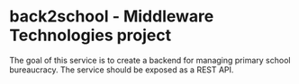 # back2school - Middleware Technologies project

The goal of this service is to create a backend for managing primary school bureaucracy. The service should be exposed as a REST API.
